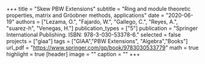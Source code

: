 +++
title = "Skew PBW Extensions"
subtitle = "Ring and module theoretic properties, matrix and Gröobner methods, applications"
date = "2020-06-19"
authors = ["Lezama, O.", "Fajardo, W.", "Gallego, C.", "Reyes, A.", "suarez-h", "Venegas, H."]
publication_types = ["5"]
publication = "Springer International Publishing. ISBN: 978-3-030-53378-6."
selected = false
projects = ["giaa"]
tags = ["GIAA","PBW Extensions", "Algebra","Books"]
url_pdf = "https://www.springer.com/gp/book/9783030533779"
math = true
highlight = true
[header]
image = ""
caption = ""
+++
